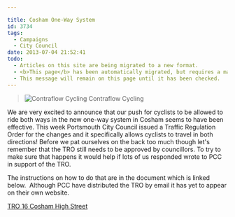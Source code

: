 ```yaml
---

title: Cosham One-Way System
id: 3734
tags:
  - Campaigns
  - City Council
date: 2013-07-04 21:52:41
todo:
  - Articles on this site are being migrated to a new format.
  - <b>This page</b> has been automatically migrated, but requires a manual check-&amp;-tune to ensure the format and links all work as expected.
  - This message will remain on this page until it has been checked.
---
```


>![Contraflow Cycling](http://www.pompeybug.co.uk/wp-content/uploads/2013/07/cycle-lane-sign-one-way-street-150x150.jpg) Contraflow Cycling</figure>

We are very excited to announce that our push for cyclists to be allowed to ride both ways in the new one-way system in Cosham seems to have been effective. This week Portsmouth City Council issued a Traffic Regulation Order for the changes and it specifically allows cyclists to travel in both directions! Before we pat ourselves on the back too much though let's remember that the TRO still needs to be approved by councillors. To try to make sure that happens it would help if lots of us responded wrote to PCC in support of the TRO.

The instructions on how to do that are in the document which is linked below.  Although PCC have distributed the TRO by email it has yet to appear on their own website.

[TRO 16 Cosham High Street](http://www.pompeybug.co.uk/wp-content/uploads/2013/07/TRO-16-2013-Cosham-High-St-Area-PN1.pdf)